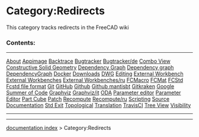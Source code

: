 # Category:Redirects
This category tracks redirects in the FreeCAD wiki

### Contents:

  ----------------------------------------------------------------------- --------------------------------------------------------------- -----------------------------------------------------------
  [About](About.md)                                               [Appimage](Appimage.md)                                 [Backtrace](Backtrace.md)
  [Bugtracker](Bugtracker.md)                                     [Bugtracker/de](Bugtracker/de.md)                       [Combo View](Combo_View.md)
  [Constructive Solid Geometry](Constructive_Solid_Geometry.md)   [Dependency Graph](Dependency_Graph.md)                 [Dependency graph](Dependency_graph.md)
  [DependencyGraph](DependencyGraph.md)                           [Docker](Docker.md)                                     [Downloads](Downloads.md)
  [DWG](DWG.md)                                                   [Editing](Editing.md)                                   [External Workbench](External_Workbench.md)
  [External Workbenches](External_Workbenches.md)                 [External Workbenches/ru](External_Workbenches/ru.md)   [FCMacro](FCMacro.md)
  [FCMat](FCMat.md)                                               [FCStd](FCStd.md)                                       [Fcstd file format](Fcstd_file_format.md)
  [Git](Git.md)                                                   [GitHub](GitHub.md)                                     [Github](Github.md)
  [Github mantisbt](Github_mantisbt.md)                           [Gitkraken](Gitkraken.md)                               [Google Summer of Code](Google_Summer_of_Code.md)
  [Graphviz](Graphviz.md)                                         [Graphviz/it](Graphviz/it.md)                           [ODA](ODA.md)
  [Parameter editor](Parameter_editor.md)                         [Parameter Editor](Parameter_Editor.md)                 [Part Cube](Part_Cube.md)
  [Patch](Patch.md)                                               [Recompute](Recompute.md)                               [Recompute/ru](Recompute/ru.md)
  [Scripting](Scripting.md)                                       [Source Documentation](Source_Documentation.md)         [Std Exit](Std_Exit.md)
  [Topological](Topological.md)                                   [Translation](Translation.md)                           [TravisCI](TravisCI.md)
  [Tree View](Tree_View.md)                                       [Visibility](Visibility.md)                             
  ----------------------------------------------------------------------- --------------------------------------------------------------- -----------------------------------------------------------

---
[documentation index](../README.md) > Category:Redirects
